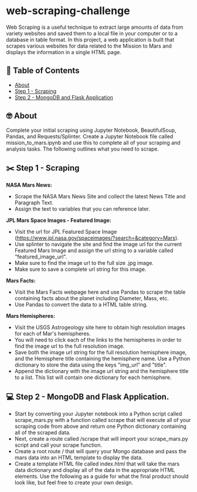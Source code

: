 # web-scraping-challenge

Web Scraping is a useful technique to extract large amounts of data from variety websites and saved them to a local file in your computer or to a database in table format. In this project, a web application is built that scrapes various websites for data related to the Mission to Mars and displays the information in a single HTML page.

## 📝 Table of Contents

- [About](#about)
- [Step 1 - Scraping](#scraping)
- [Step 2 - MongoDB and Flask Application](#flask_application)

## 🤓 About <a name = "about"></a>
Complete your initial scraping using Jupyter Notebook, BeautifulSoup, Pandas, and Requests/Splinter.
Create a Jupyter Notebook file called mission_to_mars.ipynb and use this to complete all of your scraping and analysis tasks. The following outlines what you need to scrape.


## ✂️ Step 1 - Scraping <a name = "scraping"></a>

**NASA Mars News:** <br>
- Scrape the NASA Mars News Site and collect the latest News Title and Paragraph Text.
- Assign the text to variables that you can reference later.

**JPL Mars Space Images - Featured Image:** <br>
-	Visit the url for JPL Featured Space Image (https://www.jpl.nasa.gov/spaceimages/?search=&category=Mars).
-	Use splinter to navigate the site and find the image url for the current Featured Mars Image and assign the url string to a variable called "featured_image_url".
- Make sure to find the image url to the full size .jpg image.
- Make sure to save a complete url string for this image.

**Mars Facts:** <br>
- Visit the Mars Facts webpage here and use Pandas to scrape the table containing facts about the planet including Diameter, Mass, etc.
- Use Pandas to convert the data to a HTML table string.

**Mars Hemispheres:** <br>
- Visit the USGS Astrogeology site here to obtain high resolution images for each of Mar's hemispheres.
- You will need to click each of the links to the hemispheres in order to find the image url to the full resolution image.
- Save both the image url string for the full resolution hemisphere image, and the Hemisphere title containing the hemisphere name. Use a Python dictionary to store the data using the keys "img_url" and "title".
- Append the dictionary with the image url string and the hemisphere title to a list. This list will contain one dictionary for each hemisphere.

## 💻 Step 2 - MongoDB and Flask Application. <a name = "flask_application"></a>

- Start by converting your Jupyter notebook into a Python script called scrape_mars.py with a function called scrape that will execute all of your scraping code from above and return one Python dictionary containing all of the scraped data.
- Next, create a route called /scrape that will import your scrape_mars.py script and call your scrape function.
- Create a root route / that will query your Mongo database and pass the mars data into an HTML template to display the data.
- Create a template HTML file called index.html that will take the mars data dictionary and display all of the data in the appropriate HTML elements. Use the following as a guide for what the final product should look like, but feel free to create your own design.


 

